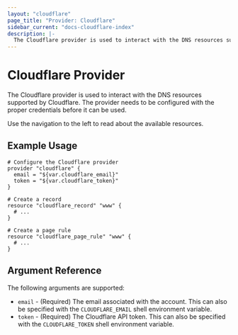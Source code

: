 ```yaml
---
layout: "cloudflare"
page_title: "Provider: Cloudflare"
sidebar_current: "docs-cloudflare-index"
description: |-
  The Cloudflare provider is used to interact with the DNS resources supported by Cloudflare. The provider needs to be configured with the proper credentials before it can be used.
---
```


# Cloudflare Provider

The Cloudflare provider is used to interact with the
DNS resources supported by Cloudflare. The provider needs to be configured
with the proper credentials before it can be used.

Use the navigation to the left to read about the available resources.

## Example Usage

```hcl
# Configure the Cloudflare provider
provider "cloudflare" {
  email = "${var.cloudflare_email}"
  token = "${var.cloudflare_token}"
}

# Create a record
resource "cloudflare_record" "www" {
  # ...
}

# Create a page rule
resource "cloudflare_page_rule" "www" {
  # ...
}
```

## Argument Reference

The following arguments are supported:

* `email` - (Required) The email associated with the account. This can also be
  specified with the `CLOUDFLARE_EMAIL` shell environment variable.
* `token` - (Required) The Cloudflare API token. This can also be specified
  with the `CLOUDFLARE_TOKEN` shell environment variable.

